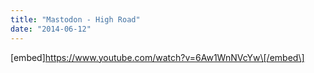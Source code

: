 ```yaml
---
title: "Mastodon - High Road"
date: "2014-06-12"
---
```


\[embed\]https://www.youtube.com/watch?v=6Aw1WnNVcYw\[/embed\]
